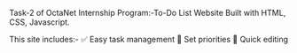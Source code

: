 Task-2 of OctaNet Internship Program:-To-Do List Website
Built with HTML, CSS, Javascript.

This site includes:-
✅ Easy task management
📅 Set priorities
🔗 Quick editing
